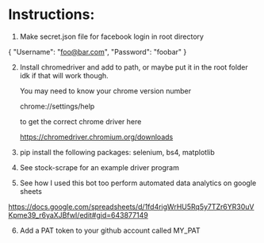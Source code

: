 # Instructions:
1) Make secret.json file for facebook login in root directory

{
    "Username": "foo@bar.com",
    "Password": "foobar"
}

2) Install chromedriver and add to path, or maybe put it in the root folder idk if that will work though.

    You may need to know your chrome version number

    chrome://settings/help

    to get the correct chrome driver here

    https://chromedriver.chromium.org/downloads

3)
    pip install the following packages: selenium, bs4, matplotlib

4) See stock-scrape for an example driver program

5) See how I used this bot too perform automated data analytics on google sheets

https://docs.google.com/spreadsheets/d/1fd4rigWrHU5Rq5y7TZr6YR30uVKpme39_r6yaXJBfwI/edit#gid=643877149

6) Add a PAT token to your github account called MY_PAT
